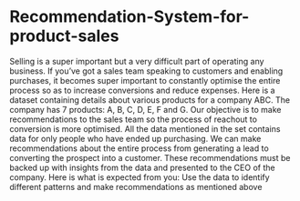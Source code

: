 # Recommendation-System-for-product-sales
Selling is a super important but a very difficult part of operating any business. If you’ve got a sales team speaking to customers and enabling purchases, it becomes super important to constantly optimise the entire process so as to increase conversions and reduce expenses.   Here is a dataset containing details about various products for a company ABC. The company has 7 products: A, B, C, D, E, F and G. Our objective is to make recommendations to the sales team so the process of reachout to conversion is more optimised. All the data mentioned in the set contains data for only people who have ended up purchasing.  We can make recommendations about the entire process from generating a lead to converting the prospect into a customer. These recommendations must be backed up with insights from the data and presented to the CEO of the company.  Here is what is expected from you: Use the data to identify different patterns and make recommendations as mentioned above

